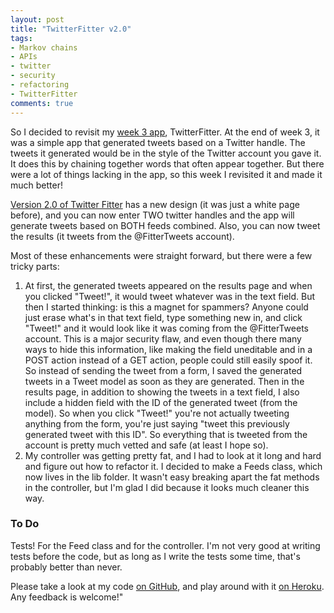 ```yaml
---
layout: post
title: "TwitterFitter v2.0"
tags:
- Markov chains
- APIs
- twitter
- security
- refactoring
- TwitterFitter
comments: true
---
```


So I decided to revisit my <a href="http://jimmylocoding.com/week-3-round-up-twitter-fitter-the-tweet-generator/">week 3 app</a>, TwitterFitter. At the end of week 3, it was a simple app that generated tweets based on a Twitter handle. The tweets it generated would be in the style of the Twitter account you gave it. It does this by chaining together words that often appear together. But there were a lot of things lacking in the app, so this week I revisited it and made it much better!

<a href="https://secret-brushlands-4139.herokuapp.com/">Version 2.0 of Twitter Fitter</a> has a new design (it was just a white page before), and you can now enter TWO twitter handles and the app will generate tweets based on BOTH feeds combined. Also, you can now tweet the results (it tweets from the @FitterTweets account).

Most of these enhancements were straight forward, but there were a few tricky parts:
<ol>
	<li>At first, the generated tweets appeared on the results page and when you clicked "Tweet!", it would tweet whatever was in the text field. But then I started thinking: is this a magnet for spammers? Anyone could just erase what's in that text field, type something new in, and click "Tweet!" and it would look like it was coming from the @FitterTweets account. This is a major security flaw, and even though there many ways to hide this information, like making the field uneditable and in a POST action instead of a GET action, people could still easily spoof it. So instead of sending the tweet from a form, I saved the generated tweets in a Tweet model as soon as they are generated. Then in the results page, in addition to showing the tweets in a text field, I also include a hidden field with the ID of the generated tweet (from the model). So when you click "Tweet!" you're not actually tweeting anything from the form, you're just saying "tweet this previously generated tweet with this ID". So everything that is tweeted from the account is pretty much vetted and safe (at least I hope so).</li>
	<li>My controller was getting pretty fat, and I had to look at it long and hard and figure out how to refactor it. I decided to make a Feeds class, which now lives in the lib folder. It wasn't easy breaking apart the fat methods in the controller, but I'm glad I did because it looks much cleaner this way.</li>
</ol>

### To Do

Tests! For the Feed class and for the controller. I'm not very good at writing tests before the code, but as long as I write the tests some time, that's probably better than never.

Please take a look at my code <a href="https://github.com/jimmylorunning/twitter-fitter">on GitHub</a>, and play around with it <a href="https://secret-brushlands-4139.herokuapp.com/">on Heroku</a>. Any feedback is welcome!"